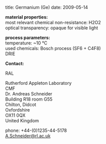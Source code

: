 title: Germanium (Ge)
date: 2009-05-14  

__material properties:__	  
most relevant chemical non-resistance:	H2O2  
optical transparency:	opaque for visible light  
	
__process parameters:__	  
temperature:	~10 °C  
used chemicals:	Bosch process (SF6 + C4F8)   
DRIE
<!--break-->
__Contact:__

RAL

Rutherford Appleton Laboratory  
CMF  
Dr. Andreas Schneider  
Building R18 room G55   
Chilton, Didcot  
Oxfordshire   
OX11 0QX   
United Kingdom  

phone: +44-(0)1235-44-5178  
A.Schneider@rl.ac.uk